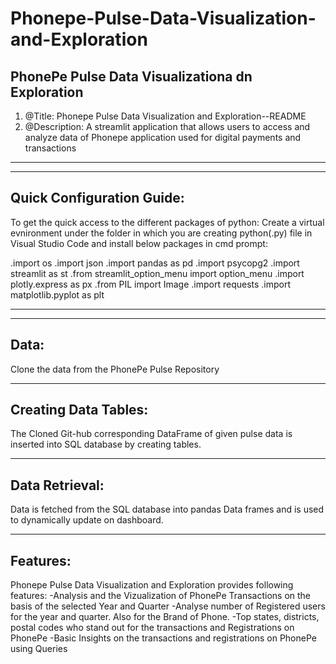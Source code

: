 # Phonepe-Pulse-Data-Visualization-and-Exploration

PhonePe Pulse Data Visualizationa dn Exploration
------------------------------------------------------------------------------------------------------
1. @Title: Phonepe Pulse Data Visualization and Exploration--README
2. @Description: A streamlit application that allows users to access and analyze data of Phonepe application used for digital payments and transactions
------------------------------------------------------------------------------------------------------

-----------------------------
Quick Configuration Guide:
-----------------------------
To get the quick access to the different packages of python:
Create a virtual evnironment under the folder in which you are creating python(.py) file in Visual Studio Code and install below packages in cmd prompt:

.import os
.import json
.import pandas as pd
.import psycopg2
.import streamlit as st
.from streamlit_option_menu import option_menu
.import plotly.express as px
.from PIL import Image
.import requests
.import matplotlib.pyplot as plt

------------------------------------------------------------------------------------------------------------------
----------------------------------------
**Data:**
----------------------------------------
Clone the data from the PhonePe Pulse Repository

--------------------------------------------------
**Creating Data Tables:**
---------------------------------------------------
The Cloned Git-hub corresponding DataFrame of given pulse data is inserted into SQL database by creating tables.

----------------------------------------------------------------
**Data Retrieval:**
--------------------------------------------------------------
Data is fetched from the SQL database into pandas Data frames and is used to dynamically update on dashboard.

--------------------------
Features:
--------------------------
Phonepe Pulse Data Visualization and Exploration provides following features:
-Analysis and the Vizualization of PhonePe Transactions on the basis of the selected Year and Quarter
-Analyse number of Registered users for the year and quarter. Also for the Brand of Phone.
-Top states, districts, postal codes who stand out for the transactions and Registrations on PhonePe
-Basic Insights on the transactions and registrations on PhonePe using Queries


